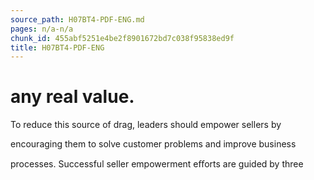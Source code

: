 ```yaml
---
source_path: H07BT4-PDF-ENG.md
pages: n/a-n/a
chunk_id: 455abf5251e4be2f8901672bd7c038f95838ed9f
title: H07BT4-PDF-ENG
---
```

# any real value.

To reduce this source of drag, leaders should empower sellers by

encouraging them to solve customer problems and improve business

processes. Successful seller empowerment eﬀorts are guided by three
